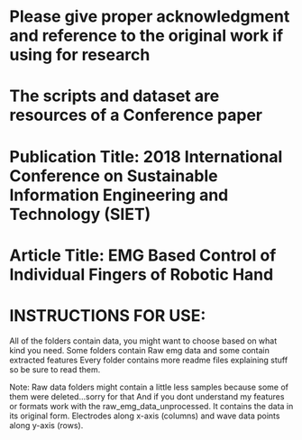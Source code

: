 # Please give proper acknowledgment and reference to the original work if using for research
# The scripts and dataset are resources of a Conference paper
# Publication Title: 2018 International Conference on Sustainable Information Engineering and Technology (SIET)
# Article Title: EMG Based Control of Individual Fingers of Robotic Hand
#
# INSTRUCTIONS FOR USE:

All of the folders contain data, you might want to choose based on what kind you need.
Some folders contain Raw emg data and some contain extracted features
Every folder contains more readme files explaining stuff so be sure to read them.

Note: Raw data folders might contain a little less samples because some of them were deleted...sorry for that
And if you dont understand my features or formats work with the raw_emg_data_unprocessed. It contains the data in its original form. Electrodes along x-axis (columns) and wave data points along y-axis (rows).